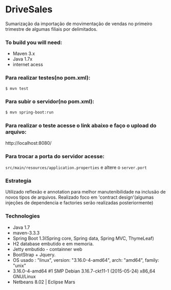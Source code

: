 # DriveSales
Sumarização da importação de movimentação de vendas no primeiro trimestre de algumas filiais por delimitados.

### To build you will need:
  - Maven 3.x
  - Java 1.7x
  - internet acess

### Para realizar testes(no pom.xml):
```sh
$ mvn test
```

### Para subir o servidor(no pom.xml):
```sh
$ mvn spring-boot:run
```

### Para realizar o teste acesse o link abaixo e faço o upload do arquivo:
http://localhost:8080/

### Para trocar a porta do servidor acesse:
`src/main/resources/application.properties` e altere o `server.port`

### Estrategia
Utilizado reflexão e annotation para melhor manutenibilidade na inclusão de novos tipos de arquivos. Realizado foco em 'contract design'(algumas injeções de dependencia e factories serão realizadas posteriormente)

### Technologies
  - Java 1.7
  - maven-3.3.3
  - Spring Boot 1.3(Spring core, Spring data, Spring MVC, ThymeLeaf)
  - H2 database embutido e em memoria.
  - Jetty embutido - containner web
  - BootStrap + Jquery.
  - OS usado : "linux", version: "3.16.0-4-amd64", arch: "amd64", family: "unix"
  - 3.16.0-4-amd64 #1 SMP Debian 3.16.7-ckt11-1 (2015-05-24) x86_64 GNU/Linux
  - Netbeans 8.02 | Eclipse Mars